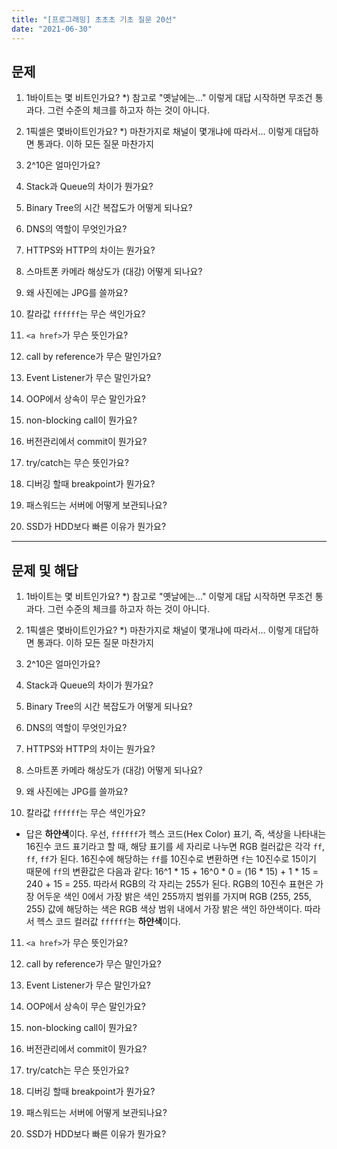 ```yaml
---
title: "[프로그래밍] 초초초 기초 질문 20선"
date: "2021-06-30"
---
```


## 문제

1. 1바이트는 몇 비트인가요?
*) 참고로 "옛날에는..." 이렇게 대답 시작하면 무조건 통과다. 그런 수준의 체크를 하고자 하는 것이 아니다.

2. 1픽셀은 몇바이트인가요?
*) 마찬가지로 채널이 몇개냐에 따라서... 이렇게 대답하면 통과다. 이하 모든 질문 마찬가지

3. 2^10은 얼마인가요?

4. Stack과 Queue의 차이가 뭔가요?

5. Binary Tree의 시간 복잡도가 어떻게 되나요?

6. DNS의 역할이 무엇인가요?

7. HTTPS와 HTTP의 차이는 뭔가요?

8. 스마트폰 카메라 해상도가 (대강) 어떻게 되나요?

9. 왜 사진에는 JPG를 쓸까요?

10. 칼라값 `ffffff`는 무슨 색인가요?

11. `<a href>`가 무슨 뜻인가요?

12. call by reference가 무슨 말인가요?

13. Event Listener가 무슨 말인가요?

14. OOP에서 상속이 무슨 말인가요?

15. non-blocking call이 뭔가요?

16. 버전관리에서 commit이 뭔가요?

17. try/catch는 무슨 뜻인가요?

18. 디버깅 할때 breakpoint가 뭔가요?

19. 패스워드는 서버에 어떻게 보관되나요?

20. SSD가 HDD보다 빠른 이유가 뭔가요?

---

## 문제 및 해답

1. 1바이트는 몇 비트인가요?
*) 참고로 "옛날에는..." 이렇게 대답 시작하면 무조건 통과다. 그런 수준의 체크를 하고자 하는 것이 아니다.

2. 1픽셀은 몇바이트인가요?
*) 마찬가지로 채널이 몇개냐에 따라서... 이렇게 대답하면 통과다. 이하 모든 질문 마찬가지

3. 2^10은 얼마인가요?

4. Stack과 Queue의 차이가 뭔가요?

5. Binary Tree의 시간 복잡도가 어떻게 되나요?

6. DNS의 역할이 무엇인가요?

7. HTTPS와 HTTP의 차이는 뭔가요?

8. 스마트폰 카메라 해상도가 (대강) 어떻게 되나요?

9. 왜 사진에는 JPG를 쓸까요?

10. 칼라값 `ffffff`는 무슨 색인가요?

- 답은 **하얀색**이다. 우선, `ffffff`가 헥스 코드(Hex Color) 표기, 즉, 색상을 나타내는 16진수 코드 표기라고 할 때, 해당 표기를 세 자리로 나누면 RGB 컬러값은 각각 `ff`, `ff`, `ff`가 된다. 16진수에 해당하는 `ff`를 10진수로 변환하면 `f`는 10진수로 15이기 때문에 `ff`의 변환값은 다음과 같다: 16^1 * 15 + 16^0 * 0 = (16 * 15) + 1 * 15 = 240 + 15 = 255. 따라서 RGB의 각 자리는 255가 된다. RGB의 10진수 표현은 가장 어두운 색인 0에서 가장 밝은 색인 255까지 범위를 가지며 RGB (255, 255, 255) 값에 해당하는 색은 RGB 색상 범위 내에서 가장 밝은 색인 하얀색이다. 따라서 헥스 코드 컬러값 `ffffff`는 **하얀색**이다.

11. `<a href>`가 무슨 뜻인가요?

12. call by reference가 무슨 말인가요?

13. Event Listener가 무슨 말인가요?

14. OOP에서 상속이 무슨 말인가요?

15. non-blocking call이 뭔가요?

16. 버전관리에서 commit이 뭔가요?

17. try/catch는 무슨 뜻인가요?

18. 디버깅 할때 breakpoint가 뭔가요?

19. 패스워드는 서버에 어떻게 보관되나요?

20. SSD가 HDD보다 빠른 이유가 뭔가요?
